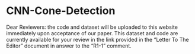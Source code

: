 # CNN-Cone-Detection

Dear Reviewers: the code and dataset will be uploaded to this website immediately upon acceptance of our paper. This dataset and code are currently available for your review in the link provided in the “Letter To The Editor” document in answer to the “R1-1” comment.

